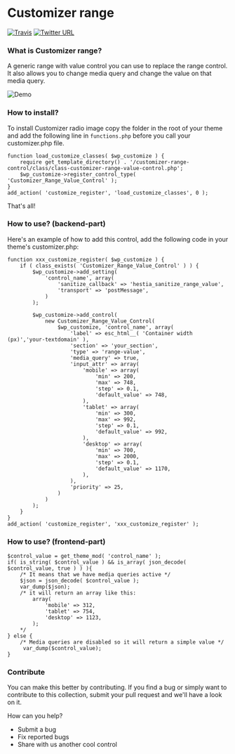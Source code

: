 # Customizer range
[![Travis](https://img.shields.io/badge/license-GPL-green.svg)](http://www.gnu.org/licenses/old-licenses/gpl-2.0.html) [![Twitter URL](https://img.shields.io/twitter/url/http/shields.io.svg?style=social)](https://twitter.com/intent/tweet?text=Check%20out%20this%20awesome%20customizer%20control%20from%20@Themeisle%20team!%20https://github.com/Codeinwp/customizer-controls/tree/master/customizer-range-control)

### What is Customizer range?

A generic range with value control you can use to replace the range control. It also allows you to change media query and change the value on that media query.

![Demo](http://res.cloudinary.com/vertigo-studio-srl/image/upload/v1509014142/GIF-3_cazvie.gif)

### How to install?

To install Customizer radio image copy the folder in the root of your theme and add the following line in `functions.php` before you call your customizer.php file.
    
    function load_customize_classes( $wp_customize ) {
        require get_template_directory() . '/customizer-range-control/class/class-customizer-range-value-control.php';
        $wp_customize->register_control_type( 'Customizer_Range_Value_Control' );
    }
    add_action( 'customize_register', 'load_customize_classes', 0 );
         
That's all!

### How to use? (backend-part)

Here's an example of how to add this control, add the following code in your theme's customizer.php:

    function xxx_customize_register( $wp_customize ) {
        if ( class_exists( 'Customizer_Range_Value_Control' ) ) {
            $wp_customize->add_setting(
                'control_name', array(
                    'sanitize_callback' => 'hestia_sanitize_range_value',
                    'transport' => 'postMessage',
                )
            );
            
            $wp_customize->add_control(
                new Customizer_Range_Value_Control(
                    $wp_customize, 'control_name', array(
                        'label' => esc_html__( 'Container width (px)','your-textdomain' ),
                        'section' => 'your_section',
                        'type' => 'range-value',
                        'media_query' => true,
                        'input_attr' => array(
                            'mobile' => array(
                                'min' => 200,
                                'max' => 748,
                                'step' => 0.1,
                                'default_value' => 748,
                            ),
                            'tablet' => array(
                                'min' => 300,
                                'max' => 992,
                                'step' => 0.1,
                                'default_value' => 992,
                            ),
                            'desktop' => array(
                                'min' => 700,
                                'max' => 2000,
                                'step' => 0.1,
                                'default_value' => 1170,
                            ),
                        ),
                        'priority' => 25,
                    )
                )
            );
        }
    }
    add_action( 'customize_register', 'xxx_customize_register' );
    
### How to use? (frontend-part)

    $control_value = get_theme_mod( 'control_name' );
    if( is_string( $control_value ) && is_array( json_decode( $control_value, true ) ) ){
        /* It means that we have media queries active */
        $json = json_decode( $control_value );
        var_dump($json);
        /* it will return an array like this:
            array(
                'mobile' => 312,
                'tablet' => 754,
                'desktop' => 1123,
            );
        */
    } else {
        /* Media queries are disabled so it will return a simple value */
         var_dump($control_value);
    }
    
### Contribute

You can make this better by contributing. If you find a bug or simply want to contribute to this collection, submit your pull request and we'll have a look on it.  

How can you help?
- Submit a bug
- Fix reported bugs
- Share with us another cool control